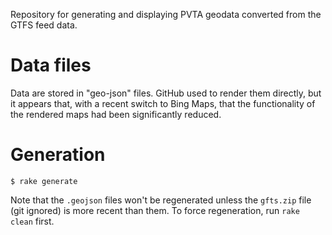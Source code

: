 Repository for generating and displaying PVTA geodata converted from the GTFS
feed data.

Data files
==========
Data are stored in "geo-json" files. GitHub used to render them directly, but
it appears that, with a recent switch to Bing Maps, that the functionality of
the rendered maps had been significantly reduced.


Generation
=============
```
$ rake generate
```

Note that the `.geojson` files won't be regenerated unless the `gfts.zip` file
(git ignored) is more recent than them. To force regeneration, run `rake clean`
first.
